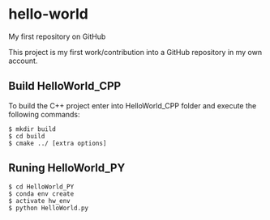 # hello-world
My first repository on GitHub

This project is my first work/contribution into a GitHub repository in my own account.

## Build HelloWorld_CPP
To build the C++ project enter into HelloWorld_CPP folder and execute the following commands:
```shell
$ mkdir build
$ cd build
$ cmake ../ [extra options]
```

## Runing HelloWorld_PY
```shell
$ cd HelloWorld_PY
$ conda env create
$ activate hw_env
$ python HelloWorld.py
```
